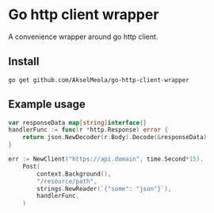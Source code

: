 # Go http client wrapper

A convenience wrapper around go http client. 

## Install

`go get github.com/AkselMeola/go-http-client-wrapper`

## Example usage

```go
var responseData map[string]interface{}
handlerFunc := func(r *http.Response) error {
    return json.NewDecoder(r.Body).Decode(&responseData)
}

err := NewClient("https://api.domain", time.Second*15).
    Post(
        context.Background(),
        "/resource/path",
        strings.NewReader(`{"some": "json"}`),
        handlerFunc,
    )
```